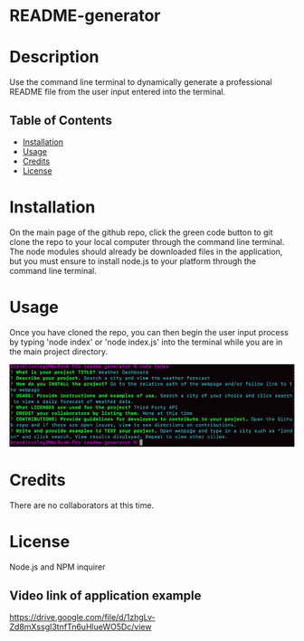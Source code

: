 # README-generator

# Description
Use the command line terminal to dynamically generate a professional README file from the user input entered into the terminal. 

## Table of Contents 

* [Installation](#installation)
* [Usage](#usage)
* [Credits](#credits)
* [License](#license)

# Installation
On the main page of the github repo, click the green code button to git clone the repo to your local computer through the command line terminal. The node modules should already be downloaded files in the application, but you must ensure to install node.js to your platform through the command line terminal.

# Usage 
Once you have cloned the repo, you can then begin the user input process by typing 'node index' or 'node index.js' into the terminal while you are in the main project directory. 

![picture](./terminalexample.png)

# Credits
There are no collaborators at this time.

# License
Node.js and NPM inquirer

## Video link of application example
https://drive.google.com/file/d/1zhgLv-Zd8mXssgI3tnfTn6uHlueWO5Dc/view
